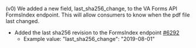 (v0) We added a new field, last_sha256_change, to the VA Forms API FormsIndex endpoint. This will allow consumers to know when the pdf file last changed.
* Added the last sha256 revision to the FormsIndex endpoint [#6292](https://github.com/department-of-veterans-affairs/vets-api/pull/6292)
  * Example value: "last_sha256_change": "2019-08-01"
